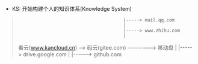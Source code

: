 - KS: 开始构建个人的知识体系(Knowledge System)

>
>                                            |-----> mail.qq.com
>                                            |
>                                            |-----> www.zhihu.com
>                                            |
>看云(www.kancloud.cn) --> 码云(gitee.com) ---------> 移动盘
>                                            |
>                                            |-----> drive.google.com
>                                            |
>                                            |-----> github.com